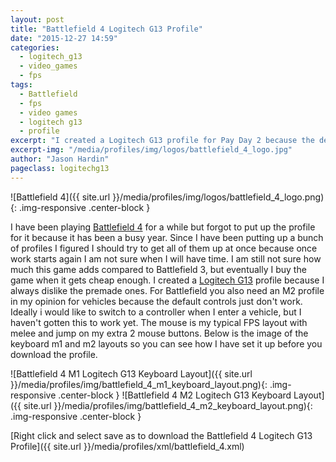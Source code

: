 ```yaml
---
layout: post
title: "Battlefield 4 Logitech G13 Profile"
date: "2015-12-27 14:59"
categories:
  - logitech_g13
  - video_games
  - fps
tags:
  - Battlefield
  - fps
  - video games
  - logitech g13
  - profile
excerpt: "I created a Logitech G13 profile for Pay Day 2 because the default one wasn't very good and I wanted an M2 for vehicles."
excerpt-img: "/media/profiles/img/logos/battlefield_4_logo.jpg"
author: "Jason Hardin"
pageclass: logitechg13
---
```

![Battlefield 4]({{ site.url }}/media/profiles/img/logos/battlefield_4_logo.png){: .img-responsive .center-block }

I have been playing [Battlefield 4](http://www.battlefield.com/battlefield-4) for a while but forgot to put up the profile for it because it has been a busy year. Since I have been putting up a bunch of profiles I figured I should try to get all of them up at once because once work starts again I am not sure when I will have time. I am still not sure how much this game adds compared to Battlefield 3, but eventually I buy the game when it gets cheap enough. I created a  [Logitech G13](http://gaming.logitech.com/en-us/product/g13-advanced-gameboard) profile because I always dislike the premade ones. For Battlefield you also need an M2 profile in my opinion for vehicles because the default controls just don't work. Ideally i would like to switch to a controller when I enter a vehicle, but I haven't gotten this to work yet. The mouse is my typical FPS layout with melee and jump on my extra 2 mouse buttons. Below is the image of the keyboard m1 and m2 layouts so you can see how I have set it up before you download the profile.

![Battlefield 4 M1 Logitech G13 Keyboard Layout]({{ site.url }}/media/profiles/img/battlefield_4_m1_keyboard_layout.png){: .img-responsive .center-block }
![Battlefield 4 M2 Logitech G13 Keyboard Layout]({{ site.url }}/media/profiles/img/battlefield_4_m2_keyboard_layout.png){: .img-responsive .center-block }

[Right click and select save as to download the Battlefield 4 Logitech G13 Profile]({{ site.url }}/media/profiles/xml/battlefield_4.xml)

